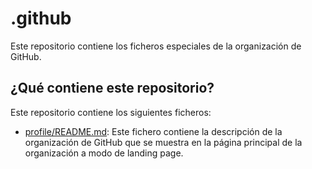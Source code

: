 # .github

Este repositorio contiene los ficheros especiales de la organización de GitHub.

## ¿Qué contiene este repositorio?

Este repositorio contiene los siguientes ficheros:

- [profile/README.md]: Este fichero contiene la descripción de la organización de GitHub que se muestra en la página principal de la organización a modo de landing page.

<!-- Links -->
[profile/README.md]: ./profile/README.md
